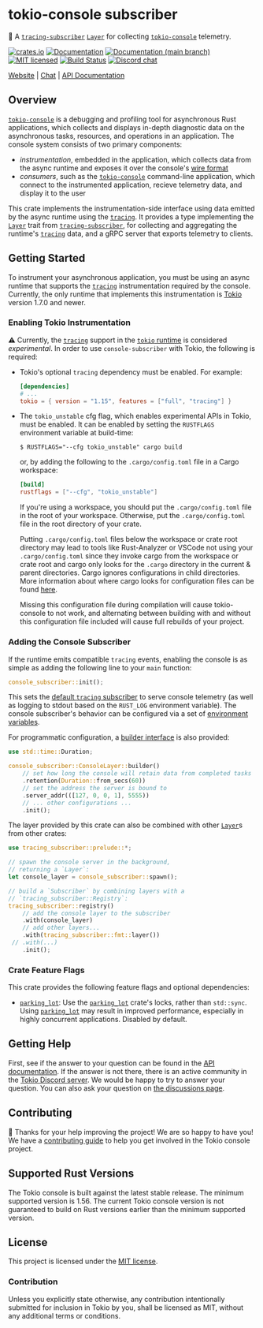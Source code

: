 # tokio-console subscriber

&#x1F4E1;&#xFE0F;  A [`tracing-subscriber`] [`Layer`] for collecting
[`tokio-console`] telemetry.

[![crates.io][crates-badge]][crates-url]
[![Documentation][docs-badge]][docs-url]
[![Documentation (`main` branch)][docs-main-badge]][docs-main-url]
[![MIT licensed][mit-badge]][mit-url]
[![Build Status][actions-badge]][actions-url]
[![Discord chat][discord-badge]][discord-url]

[Website](https://tokio.rs) | [Chat][discord-url] | [API Documentation][docs-url]

[crates-badge]: https://img.shields.io/crates/v/console-subscriber.svg
[crates-url]: https://crates.io/crates/console-subscriber
[docs-badge]: https://docs.rs/console-subscriber/badge.svg
[docs-url]: https://docs.rs/console-subscriber
[docs-main-badge]: https://img.shields.io/netlify/0e5ffd50-e1fa-416e-b147-a04dab28cfb1?label=docs%20%28main%20branch%29
[docs-main-url]: https://tokio-console.netlify.app/console_subscriber/
[mit-badge]: https://img.shields.io/badge/license-MIT-blue.svg
[mit-url]: ../LICENSE
[actions-badge]: https://github.com/tokio-rs/console/workflows/CI/badge.svg
[actions-url]:https://github.com/tokio-rs/console/actions?query=workflow%3ACI
[discord-badge]: https://img.shields.io/discord/500028886025895936?logo=discord&label=discord&logoColor=white

## Overview

[`tokio-console`] is a debugging and profiling tool for asynchronous Rust
applications, which collects and displays in-depth diagnostic data on the
asynchronous tasks, resources, and operations in an application. The console
system consists of two primary components:

* _instrumentation_, embedded in the application, which collects data from the
  async runtime and exposes it over the console's [wire format]
* _consumers_, such as the [`tokio-console`] command-line application, which
  connect to the instrumented application, recieve telemetry data, and display
  it to the user

This crate implements the instrumentation-side interface using data
emitted by the async runtime using the [`tracing`]. It provides a type
implementing the [`Layer`] trait from [`tracing-subscriber`], for collecting and
aggregating the runtime's [`tracing`] data, and a gRPC server that exports
telemetry to clients.

[wire format]: https://crates.io/crates/console-api

## Getting Started

To instrument your asynchronous application, you must be using an async runtime
that supports the [`tracing`] instrumentation required by the console.
Currently, the only runtime that implements this instrumentation is [Tokio]
version 1.7.0 and newer.

### Enabling Tokio Instrumentation

&#x26A0;&#xFE0F; Currently, the [`tracing`] support in the [`tokio`
runtime][Tokio] is considered *experimental*. In order to use
`console-subscriber` with Tokio, the following is required:

* Tokio's optional `tracing` dependency must be enabled. For example:
  ```toml
  [dependencies]
  # ...
  tokio = { version = "1.15", features = ["full", "tracing"] }
  ```

* The `tokio_unstable` cfg flag, which enables experimental APIs in Tokio, must
  be enabled. It can be enabled by setting the `RUSTFLAGS` environment variable
  at build-time:
  ```shell
  $ RUSTFLAGS="--cfg tokio_unstable" cargo build
  ```
  or, by adding the following to the `.cargo/config.toml` file in a Cargo workspace:
  ```toml
  [build]
  rustflags = ["--cfg", "tokio_unstable"]
  ```
  If you're using a workspace, you should put the `.cargo/config.toml` file in the root of your workspace.
  Otherwise, put the `.cargo/config.toml` file in the root directory of your crate.
  
  Putting `.cargo/config.toml` files below the workspace or crate root directory may lead to tools like
  Rust-Analyzer or VSCode not using your `.cargo/config.toml` since they invoke cargo from
  the workspace or crate root and cargo only looks for the `.cargo` directory in the current & parent directories.
  Cargo ignores configurations in child directories.
  More information about where cargo looks for configuration files can be found
  [here](https://doc.rust-lang.org/cargo/reference/config.html).

  Missing this configuration file during compilation will cause tokio-console to not work, and alternating
  between building with and without this configuration file included will cause full rebuilds of your project.
### Adding the Console Subscriber

If the runtime emits compatible `tracing` events, enabling the console is as
simple as adding the following line to your `main` function:

```rust
console_subscriber::init();
```

This sets the [default `tracing` subscriber][default] to serve console telemetry
(as well as logging to stdout based on the `RUST_LOG` environment variable). The
console subscriber's behavior can be configured via a set of
[environment variables][env].

For programmatic configuration, a [builder interface][builder] is also provided:

```rust
use std::time::Duration;

console_subscriber::ConsoleLayer::builder()
    // set how long the console will retain data from completed tasks
    .retention(Duration::from_secs(60))
    // set the address the server is bound to
    .server_addr(([127, 0, 0, 1], 5555))
    // ... other configurations ...
    .init();
```

The layer provided by this crate can also be combined with other [`Layer`]s from
other crates:

```rust
use tracing_subscriber::prelude::*;

// spawn the console server in the background,
// returning a `Layer`:
let console_layer = console_subscriber::spawn();

// build a `Subscriber` by combining layers with a
// `tracing_subscriber::Registry`:
tracing_subscriber::registry()
    // add the console layer to the subscriber
    .with(console_layer)
    // add other layers...
    .with(tracing_subscriber::fmt::layer())
 // .with(...)
    .init();
```

[`tracing`]: https://crates.io/crates/tracing
[`tracing-subscriber`]: https://crates.io/crates/tracing-subscriber
[`Layer`]:https://docs.rs/tracing-subscriber/0.3/tracing_subscriber/layer/index.html
[default]: https://docs.rs/tracing/latest/tracing/#in-executables
[env]: https://docs.rs/console-subscriber/latest/console_subscriber/struct.Builder.html#method.with_default_env
[builder]: https://docs.rs/console-subscriber/latest/console_subscriber/struct.Builder.html
[`tokio-console`]: https://github.com/tokio-rs/console
[Tokio]: https://tokio.rs

### Crate Feature Flags

This crate provides the following feature flags and optional dependencies:

* [`parking_lot`]: Use the [`parking_lot`] crate's locks, rather than `std::sync`.
  Using [`parking_lot`] may result in improved performance, especially in highly
  concurrent applications. Disabled by default.

[`parking_lot`]: https://crates.io/crates/parking_lot

## Getting Help

First, see if the answer to your question can be found in the
[API documentation]. If the answer is not there, there is an active community in
the [Tokio Discord server][discord-url]. We would be happy to try to answer your
question. You can also ask your question on [the discussions page][discussions].

[API documentation]: https://docs.rs/console-subscriber
[discussions]: https://github.com/tokio-rs/console/discussions
[discord-url]: https://discord.gg/tokio

## Contributing

&#x1f388; Thanks for your help improving the project! We are so happy to have
you! We have a [contributing guide][guide] to help you get involved in the Tokio
console project.

[guide]: https://github.com/tokio-rs/console/blob/main/CONTRIBUTING.md

## Supported Rust Versions

The Tokio console is built against the latest stable release. The minimum
supported version is 1.56. The current Tokio console version is not guaranteed
to build on Rust versions earlier than the minimum supported version.

## License

This project is licensed under the [MIT license].

[MIT license]: https://github.com/tokio-rs/console/blob/main/LICENSE

### Contribution

Unless you explicitly state otherwise, any contribution intentionally submitted
for inclusion in Tokio by you, shall be licensed as MIT, without any additional
terms or conditions.
